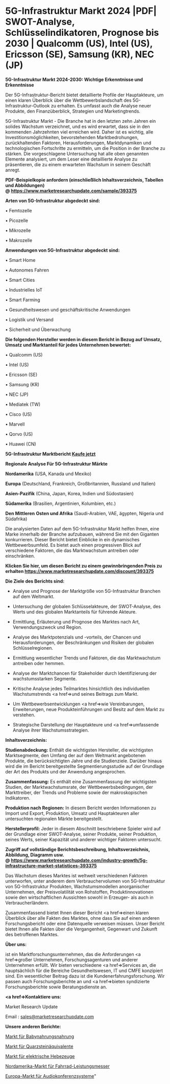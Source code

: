 # 5G-Infrastruktur Markt 2024 |PDF| SWOT-Analyse, Schlüsselindikatoren, Prognose bis 2030 | Qualcomm (US), Intel (US), Ericsson (SE), Samsung (KR), NEC (JP)

<strong>5G-Infrastruktur Markt 2024-2030: Wichtige Erkenntnisse und Erkenntnisse</strong>

Der 5G-Infrastruktur-Bericht bietet detaillierte Profile der Hauptakteure, um einen klaren Überblick über die Wettbewerbslandschaft des 5G-Infrastruktur-Outlook zu erhalten. Es umfasst auch die Analyse neuer Produkte, den Finanzüberblick, Strategien und Marketingtrends.

5G-Infrastruktur Markt - Die Branche hat in den letzten zehn Jahren ein solides Wachstum verzeichnet, und es wird erwartet, dass sie in den kommenden Jahrzehnten viel erreichen wird. Daher ist es wichtig, alle Investitionsmöglichkeiten, bevorstehenden Marktbedrohungen, zurückhaltenden Faktoren, Herausforderungen, Marktdynamiken und technologischen Fortschritte zu ermitteln, um die Position in der Branche zu stärken. Die vorgeschlagene Untersuchung hat alle oben genannten Elemente analysiert, um dem Leser eine detaillierte Analyse zu präsentieren, die zu einem erwarteten Wachstum in seinem Geschäft anregt.

<strong><b>PDF-Beispielkopie anfordern (einschließlich Inhaltsverzeichnis, Tabellen und Abbildungen) @ </b></strong><strong><a href=https://www.marketresearchupdate.com/sample/393375><strong>https://www.marketresearchupdate.com/sample/393375</u></a></strong></strong>

<strong>Arten von 5G-Infrastruktur abgedeckt sind:</strong>

• Femtozelle

• Picozelle

• Mikrozelle

• Makrozelle

<strong>Anwendungen von 5G-Infrastruktur abgedeckt sind:</strong>

• Smart Home

• Autonomes Fahren

• Smart Cities

• Industrielles IoT

• Smart Farming

• Gesundheitswesen und geschäftskritische Anwendungen

• Logistik und Versand

• Sicherheit und Überwachung

<strong>Die folgenden Hersteller werden in diesem Bericht in Bezug auf Umsatz, Umsatz und Marktanteil für jedes Unternehmen bewertet:</strong>

• Qualcomm (US)

• Intel (US)

• Ericsson (SE)

• Samsung (KR)

• NEC (JP)

• Mediatek (TW)

• Cisco (US)

• Marvell

• Qorvo (US)

• Huawei (CN)

<strong>5G-Infrastruktur Marktbericht <a href=https://www.marketresearchupdate.com/buynow/393375>Kaufe jetzt</a></strong>

<strong>Regionale Analyse Für 5G-Infrastruktur Märkte</strong>

<strong>Nordamerika</strong> (USA, Kanada und Mexiko)

<strong>Europa</strong> (Deutschland, Frankreich, Großbritannien, Russland und Italien)

<strong>Asien-Pazifik</strong> (China, Japan, Korea, Indien und Südostasien)

<strong>Südamerika</strong> (Brasilien, Argentinien, Kolumbien, etc.)

<strong>Den Mittleren</strong> <strong>Osten und Afrika</strong> (Saudi-Arabien, VAE, ägypten, Nigeria und Südafrika)

Die analysierten Daten auf dem 5G-Infrastruktur Markt helfen Ihnen, eine Marke innerhalb der Branche aufzubauen, während Sie mit den Giganten konkurrieren. Dieser Bericht bietet Einblicke in ein dynamisches Wettbewerbsumfeld. Es bietet auch einen progressiven Blick auf verschiedene Faktoren, die das Marktwachstum antreiben oder einschränken.

<strong>Klicken Sie hier, um diesen Bericht zu einem gewinnbringenden Preis zu erhalten
</strong><strong><a href=https://www.marketresearchupdate.com/discount/393375>https://www.marketresearchupdate.com/discount/393375</b></u></strong></a>

<strong>Die Ziele des Berichts sind:</strong>

- Analyse und Prognose der Marktgröße von 5G-Infrastruktur Branchen auf dem Weltmarkt.

- Untersuchung der globalen Schlüsselakteure, der SWOT-Analyse, des Werts und des globalen Marktanteils für führende Akteure.

- Ermittlung, Erläuterung und Prognose des Marktes nach Art, Verwendungszweck und Region.

- Analyse des Marktpotenzials und -vorteils, der Chancen und Herausforderungen, der Beschränkungen und Risiken der globalen Schlüsselregionen.

- Ermittlung wesentlicher Trends und Faktoren, die das Marktwachstum antreiben oder hemmen.

- Analyse der Marktchancen für Stakeholder durch Identifizierung der wachstumsstarken Segmente.

- Kritische Analyse jedes Teilmarktes hinsichtlich des individuellen Wachstumstrends <a href=>und</a> seines Beitrags zum Markt.

- Um Wettbewerbsentwicklungen <a href=>wie</a> Vereinbarungen, Erweiterungen, neue Produkteinführungen und Besitz auf dem Markt zu verstehen.

- Strategische Darstellung der Hauptakteure und <a href=>umfas</a>sende Analyse ihrer Wachstumsstrategien.

<strong>Inhaltsverzeichnis:</strong>

<strong>Studienabdeckung:</strong> Enthält die wichtigsten Hersteller, die wichtigsten Marktsegmente, den Umfang der auf dem Weltmarkt angebotenen Produkte, die berücksichtigten Jahre und die Studienziele. Darüber hinaus wird die im Bericht bereitgestellte Segmentierungsstudie auf der Grundlage der Art des Produkts und der Anwendung angesprochen.

<strong>Zusammenfassung:</strong> Es enthält eine Zusammenfassung der wichtigsten Studien, der Marktwachstumsrate, der Wettbewerbsbedingungen, der Markttreiber, der Trends und Probleme sowie der makroskopischen Indikatoren.

<strong>Produktion nach Regionen:</strong> In diesem Bericht werden Informationen zu Import und Export, Produktion, Umsatz und Hauptakteuren aller untersuchten regionalen Märkte bereitgestellt.

<strong>Herstellerprofil:</strong> Jeder in diesem Abschnitt beschriebene Spieler wird auf der Grundlage einer SWOT-Analyse, seiner Produkte, seiner Produktion, seines Werts, seiner Kapazität und anderer wichtiger Faktoren untersucht.

<strong><b>Zugriff auf vollständige Berichtsbeschreibung, Inhaltsverzeichnis, Abbildung, Diagramm usw. @ </b></strong><strong><a href=https://www.marketresearchupdate.com/industry-growth/5g-infrastructure-market-statistices-393375>https://www.marketresearchupdate.com/industry-growth/5g-infrastructure-market-statistices-393375</a></strong>

Das Wachstum dieses Marktes ist weltweit verschiedenen Faktoren unterworfen, unter anderem dem Verbrauchervolumen von 5G-Infrastruktur von 5G-Infrastruktur Produkten, Wachstumsmodellen anorganischer Unternehmen, der Preisvolatilität von Rohstoffen, Produktinnovationen sowie den wirtschaftlichen Aussichten sowohl in Erzeuger- als auch in Verbraucherländern.

Zusammenfassend bietet Ihnen dieser Bericht <a href=>einen</a> klaren Überblick über alle Fakten des Marktes, ohne dass Sie auf einen anderen Forschungsbericht oder eine Datenquelle verweisen müssen. Unser Bericht bietet Ihnen alle Fakten über die Vergangenheit, Gegenwart und Zukunft des betroffenen Marktes.

<strong>Über uns:</strong>

 ist ein Marktforschungsunternehmen, das die Anforderungen <a href=>großer</a> Unternehmen, Forschungsagenturen und anderer Unternehmen erfüllt. Wir bieten verschiedene <a href=>Services</a> an, die hauptsächlich für die Bereiche Gesundheitswesen, IT und CMFE konzipiert sind. Ein wesentlicher Beitrag dazu ist die Kundenerfahrungsforschung. Wir passen auch Forschungsberichte an und <a href=>bieten</a> syndizierte Forschungsberichte sowie Beratungsdienste an.

<strong><a href=>Kontaktiere uns:</a></strong>

Market Research Update

Email : sales@marketresearchupdate.com

<strong>Unsere anderen Berichte:</strong>

<a href=https://www.linkedin.com/pulse/baby-food-formula-market-research-uncovered>Markt für Babynahrungsnahrung</a>

<a href=https://www.linkedin.com/pulse/quartz-stone-eqs-market-research-report>Markt für Quarzsteinäquivalente</a>

<a href=https://www.linkedin.com/pulse/electric-hoist-market-size-trends-consumption>Markt für elektrische Hebezeuge</a>

<a href=https://www.linkedin.com/pulse/north-america-cycling-power-meter-market-2023>Nordamerika-Markt für Fahrrad-Leistungsmesser</a>

<a href=https://www.linkedin.com/pulse/europe-audio-conference-system-market-size-analysis-leading>Europa-Markt für Audiokonferenzsysteme</a>"
